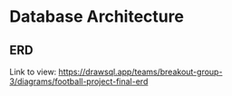 # Database Architecture


## ERD

Link to view: https://drawsql.app/teams/breakout-group-3/diagrams/football-project-final-erd


